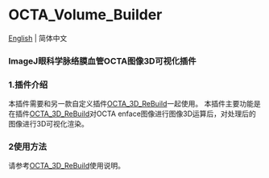 # OCTA_Volume_Builder 

[English](README_cn.md) | 简体中文
### ImageJ眼科学脉络膜血管OCTA图像3D可视化插件

### 1.插件介绍
本插件需要和另一款自定义插件[OCTA_3D_ReBuild](https://github.com/J)一起使用。
本插件主要功能是在插件[OCTA_3D_ReBuild](https://github.com/J)对OCTA enface图像进行图像3D运算后，对处理后的图像进行3D可视化渲染。

### 2使用方法
请参考[OCTA_3D_ReBuild](https://github.com/J)使用说明。